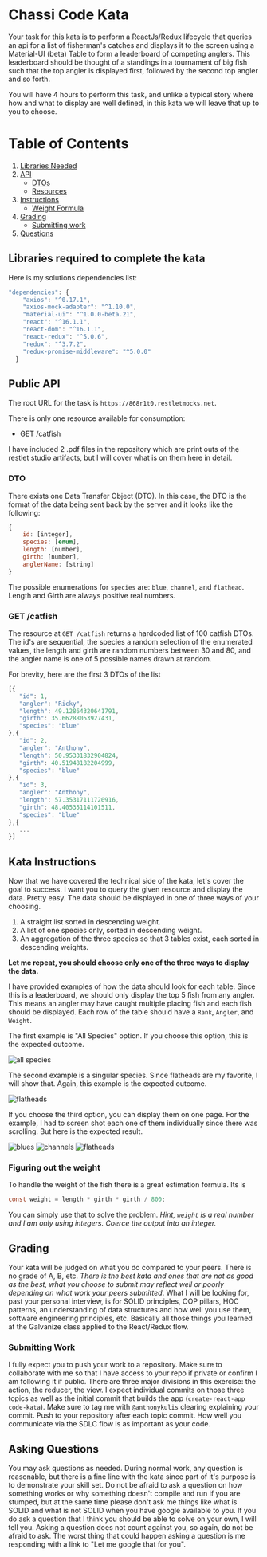 # Chassi Code Kata
Your task for this kata is to perform a ReactJs/Redux lifecycle that queries an api for a list of fisherman's catches and displays it to the screen using a Material-UI (beta) Table to form a leaderboard of competing anglers. This leaderboard should be thought of a standings in a tournament of big fish such that the top angler is displayed first, followed by the second top angler and so forth. 

You will have 4 hours to perform this task, and unlike a typical story where how and what to display are well defined, in this kata we will leave that up to you to choose. 
 

 
# Table of Contents
1. [Libraries Needed](#libs)
2. [API](#api)
	* [DTOs](#dto)
	* [Resources](#resources)
3. [Instructions](#instructions)
	* [Weight Formula](#formula)
4. [Grading](#grading)
	* [Submitting work](#submitting)
5. [Questions](#questions)

## Libraries required to complete the kata <a name="libs"></a>
Here is my solutions dependencies list:

```javascript
"dependencies": {
    "axios": "^0.17.1",
    "axios-mock-adapter": "^1.10.0",
    "material-ui": "^1.0.0-beta.21",
    "react": "^16.1.1",
    "react-dom": "^16.1.1",
    "react-redux": "^5.0.6",
    "redux": "^3.7.2",
    "redux-promise-middleware": "^5.0.0"
  }
```

## Public API<a name="api"></a>
The root URL for the task is `https://868r1t0.restletmocks.net`. 

There is only one resource available for consumption:

* GET /catfish

I have included 2 .pdf files in the repository which are print outs of the restlet studio artifacts, but I will cover
 what is on them here in detail.
 
### DTO<a name="dto"></a>

There exists one Data Transfer Object (DTO). In this case, the DTO is the format of the data being sent back by the 
server and it looks like the following:

```javascript
{
    id: [integer],
    species: [enum],
    length: [number],
    girth: [number],
    anglerName: [string]
}
```

The possible enumerations for `species` are: `blue`, `channel`, and `flathead`. Length and Girth are always positive 
real numbers.

### GET /catfish <a name="resources"></a>
The resource at `GET /catfish` returns a hardcoded list of 100 catfish DTOs. The id's are sequential, the species a random selection of the enumerated values, the length and girth are random numbers between 30 and 80, and the angler name is
 one of 5 possible names drawn at random. 
 
For brevity, here are the first 3 DTOs of the list
 ```javascript
[{
	"id": 1,
	"angler": "Ricky",
	"length": 49.12864320641791,
	"girth": 35.66288053927431,
	"species": "blue"
},{
	"id": 2,
	"angler": "Anthony",
	"length": 50.95331832904824,
	"girth": 40.51948182204999,
	"species": "blue"
},{
	"id": 3,
	"angler": "Anthony",
	"length": 57.35317111720916,
	"girth": 48.40535114101511,
	"species": "blue"
},{
	...
}]
```

## Kata Instructions <a name="instructions"></a>
Now that we have covered the technical side of the kata, let's cover the goal to success. I want you to query the given resource and display the data. Pretty easy. The data should be displayed in one of three ways of your choosing. 

1. A straight list sorted in descending weight.
2. A list of one species only, sorted in descending weight.
3. An aggregation of the three species so that 3 tables exist, each sorted in descending weights.

**Let me repeat, you should choose only one of the three ways to display the data.** 

I have provided examples of how the data should look for each table. Since this is a leaderboard, we should only 
display the top 5 fish from any angler. This means an angler may have caught multiple placing fish and each fish should be displayed. Each row of the table should have a `Rank`, `Angler`, and `Weight`.

The first example is "All Species" option. If you choose this option, this is the expected outcome.

![all species](http://app.dev1.saasforge.com/assets/tony/all-species-example.png)

The second example is a singular species. Since flatheads are my favorite, I will show that. Again, this example is the expected outcome.

![flatheads](http://app.dev1.saasforge.com/assets/tony/flathead-example.png)

If you choose the third option, you can display them on one page. For the example, I had to screen shot each one of them individually since there was scrolling. But here is the expected result.

![blues](http://app.dev1.saasforge.com/assets/tony/blue-cat-example.png)
![channels](http://app.dev1.saasforge.com/assets/tony/channel-cat-example.png)
![flatheads](http://app.dev1.saasforge.com/assets/tony/flathead-example.png)

### Figuring out the weight <a name="formula"></a>
To handle the weight of the fish there is a great estimation formula. Its is 

```java
const weight = length * girth * girth / 800;
```

You can simply use that to solve the problem. *Hint, `weight` is a real number and I am only using integers. Coerce the output into an integer.*

## Grading <a name="grading"></a>
Your kata will be judged on what you do compared to your peers. There is no grade of A, B, etc. *There is the best kata and ones that are not as good as the best, what you choose to submit may reflect well or poorly depending on what work your peers submitted*. What I will be looking for, past your personal interview, is for SOLID principles, OOP pillars, HOC patterns, an understanding of data structures and how well you use them, software engineering principles, etc. Basically all those things you learned at the Galvanize class applied to the React/Redux flow.

### Submitting Work <a name="submitting"></a>
I fully expect you to push your work to a repository. Make sure to collaborate with me so that I have access to your repo if private or confirm I am following it if public. There are three major divisions in this exercise: the action, the reducer, the view. I expect individual commits on those three topics as well as the initial commit that builds the app (`create-react-app code-kata`). Make sure to tag me with `@anthonykulis` clearing explaining your commit. Push to your repository after each topic commit. How well you communicate via the SDLC flow is as important as your code.

## Asking Questions <a name="questions"></a>
You may ask questions as needed. During normal work, any question is reasonable, but there is a fine line with the kata since part of it's purpose is to demonstrate your skill set. Do not be afraid to ask a question on how something works or why something doesn't compile and run if you are stumped, but at the same time please don't ask me things like what is SOLID and what is not SOLID when you have google available to you. If you do ask a question that I think you should be able to solve on your own, I will tell you. Asking a question does not count against you, so again, do not be afraid to ask. The worst thing that could happen asking a question is me responding with a link to "Let me google that for you".